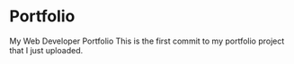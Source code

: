 # Portfolio
My Web Developer Portfolio
This is the first commit to my portfolio project that I just uploaded.
